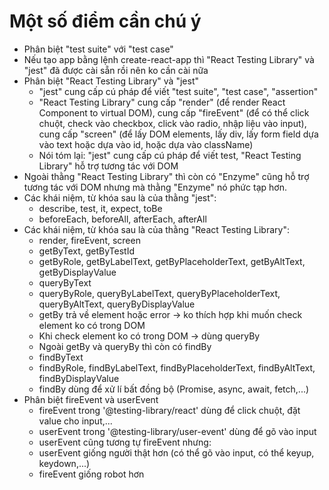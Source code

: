 # Một số điểm cần chú ý

+ Phân biệt "test suite" với "test case"
+ Nếu tạo app bằng lệnh create-react-app thì "React Testing Library" và "jest" đã được cài sẵn rồi nên ko cần cài nữa
+ Phân biệt "React Testing Library" và "jest"
	+ "jest" cung cấp cú pháp để viết "test suite", "test case", "assertion"
	+ "React Testing Library" cung cấp "render" (để render React Component to virtual DOM), cung cấp "fireEvent" (để có thể click chuột, check vào checkbox, click vào radio, nhập liệu vào input), cung cấp "screen" (để lấy DOM elements, lấy div, lấy form field dựa vào text hoặc dựa vào id, hoặc dựa vào className)
	+ Nói tóm lại: "jest" cung cấp cú pháp để viết test, "React Testing Library" hỗ trợ tương tác với DOM
+ Ngoài thằng "React Testing Library" thì còn có "Enzyme" cũng hỗ trợ tương tác với DOM nhưng mà thằng "Enzyme" nó phức tạp hơn.
+ Các khái niệm, từ khóa sau là của thằng "jest":
	+ describe, test, it, expect, toBe
	+ beforeEach, beforeAll, afterEach, afterAll
+ Các khái niệm, từ khóa sau là của thằng "React Testing Library":
	+ render, fireEvent, screen
	+ getByText, getByTestId
	+ getByRole, getByLabelText, getByPlaceholderText, getByAltText, getByDisplayValue
	+ queryByText
	+ queryByRole, queryByLabelText, queryByPlaceholderText, queryByAltText, queryByDisplayValue
	+ getBy trả về element hoặc error -> ko thích hợp khi muốn check element ko có trong DOM
	+ Khi check element ko có trong DOM -> dùng queryBy
	+ Ngoài getBy và queryBy thì còn có findBy
	+ findByText
	+ findByRole, findByLabelText, findByPlaceholderText, findByAltText, findByDisplayValue
	+ findBy dùng để xử lí bất đồng bộ (Promise, async, await, fetch,...)
+ Phân biệt fireEvent và userEvent
	+ fireEvent trong '@testing-library/react' dùng để click chuột, đặt value cho input,...
	+ userEvent trong '@testing-library/user-event' dùng để gõ vào input
	+ userEvent cũng tương tự fireEvent nhưng:
	+ userEvent giống người thật hơn (có thể gõ vào input, có thể keyup, keydown,...)
	+ fireEvent giống robot hơn